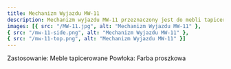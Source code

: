 ```yaml
---
title: Mechanizm Wyjazdu MW-11
description: Mechanizm wyjazdu MW-11 przeznaczony jest do mebli tapicerowanych typu kanapy i sofy. Jest niezwykle prosty w montażu . Wyprodukowany z solidnej stali, malowany proszkowo.
images: [{ src: "/MW-11.jpg", alt: "Mechanizm Wyjazdu MW-11" },
{ src: "/mw-11-side.png", alt: "Mechanizm Wyjazdu MW-11" },
{ src: "/mw-11-top.png", alt: "Mechanizm Wyjazdu MW-11" }]
---
```


Zastosowanie: Meble tapicerowane
Powłoka: Farba proszkowa
